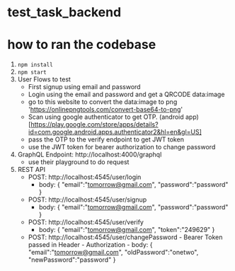 # test_task_backend

# how to ran the codebase

1. `npm install`
2. `npm start`
3. User Flows to test
    - First signup using email and password
    - Login using the email and password and get a QRCODE data:image
    - go to this website to convert the data:image to png 'https://onlinepngtools.com/convert-base64-to-png'
    - Scan using google authenticator to get OTP. (android app)[https://play.google.com/store/apps/details?id=com.google.android.apps.authenticator2&hl=en&gl=US]
    - pass the OTP to the verify endpoint to get JWT token
    - use the JWT token for bearer authorization to change password
4. GraphQL Endpoint: http://localhost:4000/graphql
     - use their playground to do request
5. REST API
     - POST: http://localhost:4545/user/login
          - body: {
            	"email":"tomorrow@gmail.com",
            	"password":"password"
            }
     - POST: http://localhost:4545/user/signup
          - body: {
            	"email":"tomorrow@gmail.com",
            	"password":"password"
            }
     - POST: http://localhost:4545/user/verify
          - body: {
                  	"email":"tomorrow@gmail.com",
                  	"token":"249629"
                  }
     - POST: http://localhost:4545/user/changePassword
           - Bearer Token passed in Header - Authorization
           - body: {
              	"email":"tomorrow@gmail.com",
              	"oldPassword":"onetwo",
              	"newPassword":"password"
              }
